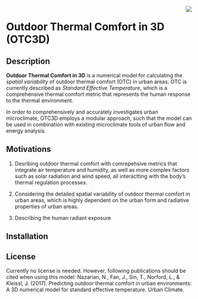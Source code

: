 <img src="icon.png" align="right" />

# Outdoor Thermal Comfort in 3D (OTC3D) 
## Description 
**Outdoor Thermal Comfort in 3D** is a numerical model for calculating the *spatial variability* of outdoor thermal comfort (OTC) in urban areas. OTC is currently described as *Standard Effective Temperature*, which is a comprehensive thermal comfort metric that represents the human response to the thermal environment.

In order to comprehensively and accurately investigates urban microclimate, OTC3D employs a modular approach, such that the model can be used in combination with existing microclimate tools of urban flow and energy analysis. 

## Motivations
1) Desribing outdoor thermal comfort with comrepehsive metrics that integrate air temperature and humidity, as well
as more complex factors such as solar radiation and wind speed, all interactting with the body’s thermal regulation processes.

2) Considering the detailed spatial variability of outdoor thermal comfort in urban areas, which is highly dependent on the urban form and radiative properties of urban areas. 

3) Describing the human radiant exposure 

## Installation 

## License
Currently no license is needed. However, following publications should be cited when using this model:
Nazarian, N., Fan, J., Sin, T., Norford, L., & Kleissl, J. (2017). Predicting outdoor thermal comfort in urban environments: A 3D numerical model for standard effective temperature. Urban Climate.

